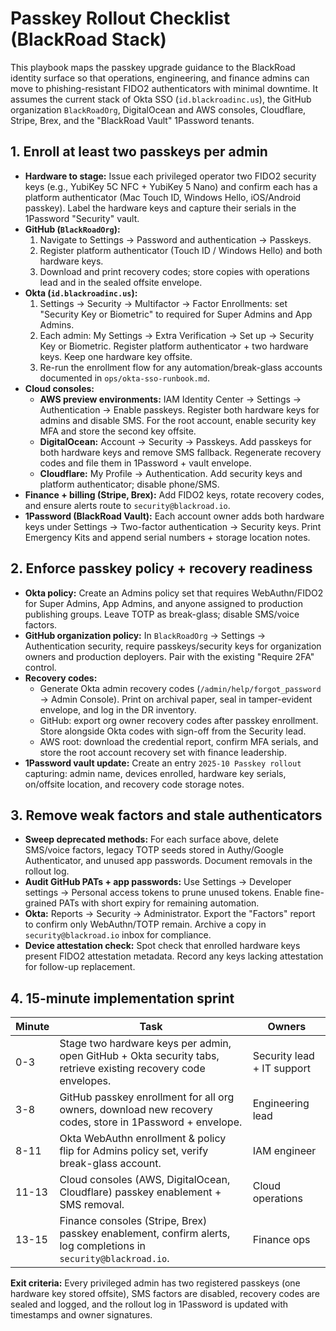 # Passkey Rollout Checklist (BlackRoad Stack)

This playbook maps the passkey upgrade guidance to the BlackRoad identity surface so that operations, engineering, and finance admins can move to phishing-resistant FIDO2 authenticators with minimal downtime. It assumes the current stack of Okta SSO (`id.blackroadinc.us`), the GitHub organization `BlackRoadOrg`, DigitalOcean and AWS consoles, Cloudflare, Stripe, Brex, and the "BlackRoad Vault" 1Password tenants.

## 1. Enroll at least two passkeys per admin

- **Hardware to stage:** Issue each privileged operator two FIDO2 security keys (e.g., YubiKey 5C NFC + YubiKey 5 Nano) and confirm each has a platform authenticator (Mac Touch ID, Windows Hello, iOS/Android passkey). Label the hardware keys and capture their serials in the 1Password "Security" vault.
- **GitHub (`BlackRoadOrg`):**
  1. Navigate to Settings → Password and authentication → Passkeys.
  2. Register platform authenticator (Touch ID / Windows Hello) and both hardware keys.
  3. Download and print recovery codes; store copies with operations lead and in the sealed offsite envelope.
- **Okta (`id.blackroadinc.us`):**
  1. Settings → Security → Multifactor → Factor Enrollments: set "Security Key or Biometric" to required for Super Admins and App Admins.
  2. Each admin: My Settings → Extra Verification → Set up → Security Key or Biometric. Register platform authenticator + two hardware keys. Keep one hardware key offsite.
  3. Re-run the enrollment flow for any automation/break-glass accounts documented in `ops/okta-sso-runbook.md`.
- **Cloud consoles:**
  - **AWS preview environments:** IAM Identity Center → Settings → Authentication → Enable passkeys. Register both hardware keys for admins and disable SMS. For the root account, enable security key MFA and store the second key offsite.
  - **DigitalOcean:** Account → Security → Passkeys. Add passkeys for both hardware keys and remove SMS fallback. Regenerate recovery codes and file them in 1Password + vault envelope.
  - **Cloudflare:** My Profile → Authentication. Add security keys and platform authenticator; disable phone/SMS.
- **Finance + billing (Stripe, Brex):** Add FIDO2 keys, rotate recovery codes, and ensure alerts route to `security@blackroad.io`.
- **1Password (BlackRoad Vault):** Each account owner adds both hardware keys under Settings → Two-factor authentication → Security keys. Print Emergency Kits and append serial numbers + storage location notes.

## 2. Enforce passkey policy + recovery readiness

- **Okta policy:** Create an Admins policy set that requires WebAuthn/FIDO2 for Super Admins, App Admins, and anyone assigned to production publishing groups. Leave TOTP as break-glass; disable SMS/voice factors.
- **GitHub organization policy:** In `BlackRoadOrg` → Settings → Authentication security, require passkeys/security keys for organization owners and production deployers. Pair with the existing "Require 2FA" control.
- **Recovery codes:**
  - Generate Okta admin recovery codes (`/admin/help/forgot_password` → Admin Console). Print on archival paper, seal in tamper-evident envelope, and log in the DR inventory.
  - GitHub: export org owner recovery codes after passkey enrollment. Store alongside Okta codes with sign-off from the Security lead.
  - AWS root: download the credential report, confirm MFA serials, and store the root account recovery set with finance leadership.
- **1Password vault update:** Create an entry `2025-10 Passkey rollout` capturing: admin name, devices enrolled, hardware key serials, on/offsite location, and recovery code storage notes.

## 3. Remove weak factors and stale authenticators

- **Sweep deprecated methods:** For each surface above, delete SMS/voice factors, legacy TOTP seeds stored in Authy/Google Authenticator, and unused app passwords. Document removals in the rollout log.
- **Audit GitHub PATs + app passwords:** Use Settings → Developer settings → Personal access tokens to prune unused tokens. Enable fine-grained PATs with short expiry for remaining automation.
- **Okta:** Reports → Security → Administrator. Export the "Factors" report to confirm only WebAuthn/TOTP remain. Archive a copy in `security@blackroad.io` inbox for compliance.
- **Device attestation check:** Spot check that enrolled hardware keys present FIDO2 attestation metadata. Record any keys lacking attestation for follow-up replacement.

## 4. 15-minute implementation sprint

| Minute | Task | Owners |
| --- | --- | --- |
| 0-3 | Stage two hardware keys per admin, open GitHub + Okta security tabs, retrieve existing recovery code envelopes. | Security lead + IT support |
| 3-8 | GitHub passkey enrollment for all org owners, download new recovery codes, store in 1Password + envelope. | Engineering lead |
| 8-11 | Okta WebAuthn enrollment & policy flip for Admins policy set, verify break-glass account. | IAM engineer |
| 11-13 | Cloud consoles (AWS, DigitalOcean, Cloudflare) passkey enablement + SMS removal. | Cloud operations |
| 13-15 | Finance consoles (Stripe, Brex) passkey enablement, confirm alerts, log completions in `security@blackroad.io`. | Finance ops |

**Exit criteria:** Every privileged admin has two registered passkeys (one hardware key stored offsite), SMS factors are disabled, recovery codes are sealed and logged, and the rollout log in 1Password is updated with timestamps and owner signatures.

